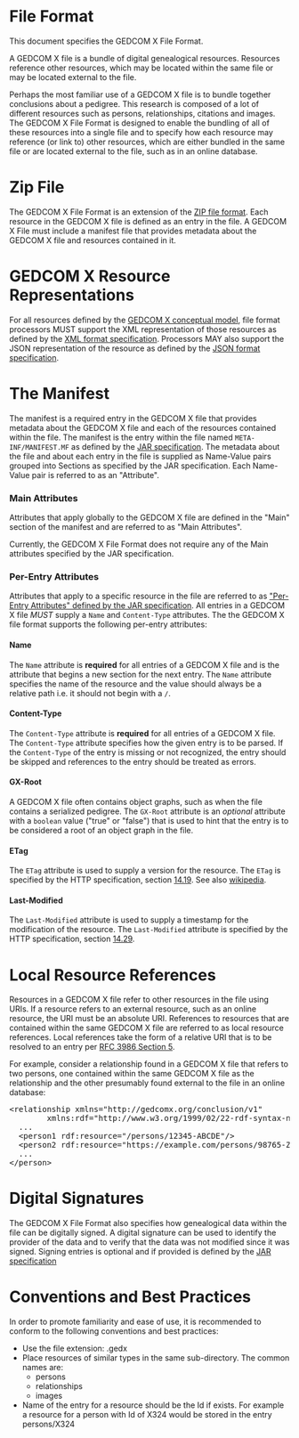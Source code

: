 # File Format

This document specifies the GEDCOM X File Format.

A GEDCOM X file is a bundle of digital genealogical resources. Resources reference other resources,
which may be located within the same file or may be located external to the file.

Perhaps the most familiar use of a GEDCOM X file is to bundle together conclusions about a pedigree. This
research is composed of a lot of different resources such as persons, relationships, citations and images.
The GEDCOM X File Format is designed to enable the bundling of all of these resources into a single file
and to specify how each resource may reference (or link to) other resources, which are either
bundled in the same file or are located external to the file, such as in an online database.

# Zip File

The GEDCOM X File Format is an extension of the [ZIP file format](http://en.wikipedia.org/wiki/ZIP_file_format).
Each resource in the GEDCOM X file is defined as an entry in the file.
A GEDCOM X File must include a manifest file that provides metadata about the GEDCOM X file and resources
contained in it.

# GEDCOM X Resource Representations

For all resources defined by the [GEDCOM X conceptual model](https://github.com/FamilySearch/gedcomx/blob/master/specifications/conceptual-model-specification.md),
file format processors MUST support the XML representation of those resources as defined by the
[XML format specification](https://github.com/FamilySearch/gedcomx/blob/master/specifications/xml-format-specification.md). Processors
MAY also support the JSON representation of the resource as defined by the
[JSON format specification](https://github.com/FamilySearch/gedcomx/blob/master/specifications/json-format-specification.md).

# The Manifest

The manifest is a required entry in the GEDCOM X file that provides metadata about the GEDCOM X file and each of the
resources contained within the file. The manifest is the entry within the file named `META-INF/MANIFEST.MF` as defined
by the [JAR specification](http://docs.oracle.com/javase/7/docs/technotes/guides/jar/jar.html).
The metadata about the file and about each entry in the file
is supplied as Name-Value pairs grouped into Sections as specified by the JAR specification. Each Name-Value pair is referred to as an
"Attribute".

### Main Attributes

Attributes that apply globally to the GEDCOM X file are defined in the "Main" section of the manifest and are referred to as "Main Attributes".

Currently, the GEDCOM X File Format does not require any of the Main attributes specified by the JAR specification.

### Per-Entry Attributes

Attributes that apply to a specific resource in the file are referred to as
["Per-Entry Attributes" defined by the JAR specification](http://docs.oracle.com/javase/7/docs/technotes/guides/jar/jar.html#Per-Entry_Attributes).
All entries in a GEDCOM X file _MUST_ supply a `Name` and `Content-Type` attributes.
The the GEDCOM X file
format supports the following per-entry attributes:

#### Name

The `Name` attribute is **required** for all entries of a GEDCOM X file and is the attribute that begins a new section for the next entry.
The `Name` attribute specifies the name of the resource and the value should always be a relative path i.e. it should not begin with a `/`.

#### Content-Type

The `Content-Type` attribute is **required** for all entries of a GEDCOM X file. The `Content-Type` attribute specifies how the given entry
is to be parsed. If the `Content-Type` of the entry is missing or not recognized, the entry should be skipped and references to the
entry should be treated as errors.

#### GX-Root

A GEDCOM X file often contains object graphs, such as when the file contains a serialized pedigree. The `GX-Root` attribute is an _optional_ attribute
with a `boolean` value ("true" or "false") that is used to hint that the entry is to be considered a root of an object graph in the file.

#### ETag

The `ETag` attribute is used to supply a version for the resource. The `ETag` is specified by the HTTP specification, section
[14.19](http://www.w3.org/Protocols/rfc2616/rfc2616-sec14.html#sec14.19). See also [wikipedia](http://en.wikipedia.org/wiki/HTTP_ETag).

#### Last-Modified

The `Last-Modified` attribute is used to supply a timestamp for the modification of the resource. The `Last-Modified` attribute is specified by
the HTTP specification, section [14.29](http://www.w3.org/Protocols/rfc2616/rfc2616-sec14.html#sec14.29).

# Local Resource References

Resources in a GEDCOM X file refer to other resources in the file using URIs. If a resource refers to an external resource, such
as an online resource, the URI must be an absolute URI. References to resources that are contained within the same GEDCOM X file
are referred to as local resource references. Local references take the form of a relative URI that is to be resolved to an entry per
[RFC 3986 Section 5](http://tools.ietf.org/html/rfc3986#section-5).

For example, consider a relationship found in a GEDCOM X file that refers to two persons, one contained within the same GEDCOM X
file as the relationship and the other presumably found external to the file in an online database:

<pre class="prettyprint lang-xml">
&lt;relationship xmlns="http://gedcomx.org/conclusion/v1"
        xmlns:rdf="http://www.w3.org/1999/02/22-rdf-syntax-ns#">
  ...
  &lt;person1 rdf:resource="/persons/12345-ABCDE"/>
  &lt;person2 rdf:resource="https://example.com/persons/98765-ZYXWV"/>
  ...
&lt;/person>
</pre>

# Digital Signatures

The GEDCOM X File Format also specifies how genealogical data within the file can be digitally signed. A
digital signature can be used to identify the provider of the data and to verify that the data was not
modified since it was signed. Signing entries is optional and if provided is defined
by the [JAR specification](http://docs.oracle.com/javase/7/docs/technotes/guides/jar/jar.html)

# Conventions and Best Practices

In order to promote familiarity and ease of use, it is recommended to conform to the following conventions and best practices:

* Use the file extension: .gedx
* Place resources of similar types in the same sub-directory. The common names are:
  - persons
  - relationships
  - images
* Name of the entry for a resource should be the Id if exists. For example a resource for a person with Id of X324 would be stored in the entry persons/X324